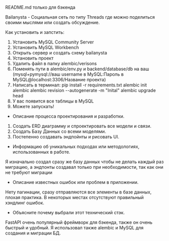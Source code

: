 README.md только для бэкенда


Bailanysta - 
Социальная сеть по типу Threads где можно поделиться своими мыслями или создать обсуждение.

Как установить и запстить:
1. Установить MySQL Community Server
2. Установить MySQL Workbench
3. Открыть сервер и создать схему bailanysta
4. Установить проект
5. Удалить файл в папку alembic/verisons
6. Поменять пути в alembic/env.py и backend/database/db на ваш (mysql+pymysql://ваш username в MySQL:Пароль в MySQL@localhost:3306/Название проекта)
7. Написать в терминал:
    pip install -r requirements.txt
    alembic init alembic
    alembic revision --autogenerate -m "Inital"
    alembic upgrade head
8. У вас появится все таблицы в MySQL
9. Можете запускать!

- Описание процесса проектирования и разработки.

1. Создать ERD диаграмму и спроектировать все модели и связи.
2. Создать Базу Данных со всеми моделями.
3. Постепенно создавать эндпойнты и рисовать UI.

- Информацию об уникальных подходах или методологиях, использованных в работе.

Я изначально создал сразу же базу данных чтобы не делать каждый раз миграцию, а эндпонты создавал только при необходимости, так как они не требуют миграции

- Описание известных ошибок или проблем в приложении.
  
Нету пагинации, сразу отправляются все элементы в базе данных, плохая практика.
В некоторых местах отсутствуют правильный хэндлинг ошибок.

- Объясните почему выбрали этот технический стэк.

FastAPI очень популярный фреймворк для бэкенда, также он очень быстрый и удобный. Я использовал также alembic и MySQL для создания и миграции БД.
